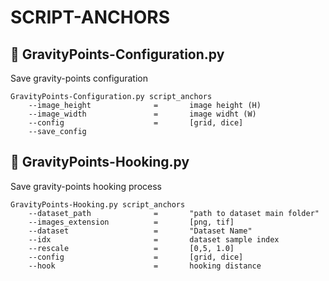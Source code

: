 # SCRIPT-ANCHORS

## 🌌 GravityPoints-Configuration.py

Save gravity-points configuration

    GravityPoints-Configuration.py script_anchors
        --image_height              =       image height (H)
        --image_width               =       image widht (W)
        --config                    =       [grid, dice]
        --save_config

## 🌌 GravityPoints-Hooking.py

Save gravity-points hooking process

    GravityPoints-Hooking.py script_anchors
        --dataset_path              =       "path to dataset main folder"
        --images_extension          =       [png, tif]
        --dataset                   =       "Dataset Name"
        --idx                       =       dataset sample index
        --rescale                   =       [0,5, 1.0]
        --config                    =       [grid, dice]
        --hook                      =       hooking distance
